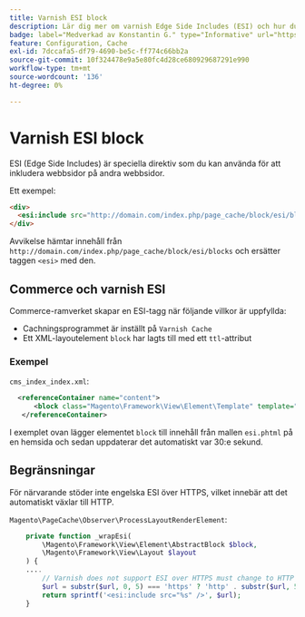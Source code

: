 ```yaml
---
title: Varnish ESI block
description: Lär dig mer om varnish Edge Side Includes (ESI) och hur du bäddar in webbsidor för Adobe Commerce. Identifiera implementering och optimering av ESI-block.
badge: label="Medverkad av Konstantin G." type="Informative" url="https://github.com/goivvy" tooltip="Konstantin G."
feature: Configuration, Cache
exl-id: 7dccafa5-df79-4690-be5c-ff774c66bb2a
source-git-commit: 10f324478e9a5e80fc4d28ce680929687291e990
workflow-type: tm+mt
source-wordcount: '136'
ht-degree: 0%

---
```


# Varnish ESI block

ESI (Edge Side Includes) är speciella direktiv som du kan använda för att inkludera webbsidor på andra webbsidor.

Ett exempel:

```html
<div>
  <esi:include src="http://domain.com/index.php/page_cache/block/esi/blocks"/>
</div>
```

Avvikelse hämtar innehåll från `http://domain.com/index.php/page_cache/block/esi/blocks` och ersätter taggen `<esi>` med den.

## Commerce och varnish ESI

Commerce-ramverket skapar en ESI-tagg när följande villkor är uppfyllda:

- Cachningsprogrammet är inställt på `Varnish Cache`
- Ett XML-layoutelement `block` har lagts till med ett `ttl`-attribut

### Exempel

`cms_index_index.xml`:

```xml
  <referenceContainer name="content">
      <block class="Magento\Framework\View\Element\Template" template="Magento_Paypal::esi.phtml" ttl="30"/>
   </referenceContainer>
```

I exemplet ovan lägger elementet `block` till innehåll från mallen `esi.phtml` på en hemsida och sedan uppdaterar det automatiskt var 30:e sekund.

## Begränsningar

För närvarande stöder inte engelska ESI över HTTPS, vilket innebär att det automatiskt växlar till HTTP.

`Magento\PageCache\Observer\ProcessLayoutRenderElement`:

```php
    private function _wrapEsi(
        \Magento\Framework\View\Element\AbstractBlock $block,
        \Magento\Framework\View\Layout $layout
    ) {
    ....
        // Varnish does not support ESI over HTTPS must change to HTTP
        $url = substr($url, 0, 5) === 'https' ? 'http' . substr($url, 5) : $url;
        return sprintf('<esi:include src="%s" />', $url);
    }
```
